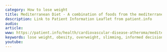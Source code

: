 ```yaml
---
category: How to lose weight
title: Mediterranean Diet - A combination of foods from the mediterranean proven to protect against heart disease
description: Link to Patient Information Leaflet from patient.info
audio: 
article: 
www: https://patient.info/health/cardiovascular-disease-atheroma/mediterranean-diet
keywords: lose weight, obesity, overweight, slimming, informed decision, low GI index, low GI diet, fast diet, five and two diet, 5 and 2 diet, Mediterranean diet, activity, activity monitor, pedometer, Health app
youtube:
--- 
```


